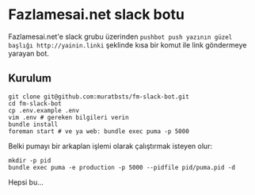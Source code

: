 # Fazlamesai.net slack botu

Fazlamesai.net'e slack grubu üzerinden `pushbot push yazının güzel başlığı http://yainin.linki` şeklinde kısa bir komut ile link göndermeye yarayan bot.

## Kurulum

```
git clone git@github.com:muratbsts/fm-slack-bot.git
cd fm-slack-bot
cp .env.example .env
vim .env # gereken bilgileri verin
bundle install
foreman start # ve ya web: bundle exec puma -p 5000
```

Belki pumayı bir arkaplan işlemi olarak çalıştırmak isteyen olur:

```
mkdir -p pid
bundle exec puma -e production -p 5000 --pidfile pid/puma.pid -d
```

Hepsi bu...

